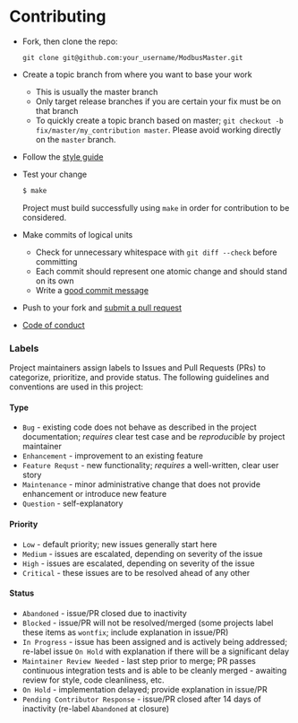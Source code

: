 Contributing
============

- Fork, then clone the repo:
    ````
    git clone git@github.com:your_username/ModbusMaster.git
    ````

- Create a topic branch from where you want to base your work
    - This is usually the master branch
    - Only target release branches if you are certain your fix must be on that branch
    - To quickly create a topic branch based on master; `git checkout -b fix/master/my_contribution master`. Please avoid working directly on the `master` branch.

- Follow the [style guide](https://github.com/4-20ma/ModbusMaster/blob/master/STYLE.md)

- Test your change

    ```` bash
    $ make
    ````

    Project must build successfully using `make` in order for contribution to be considered.

- Make commits of logical units
    - Check for unnecessary whitespace with `git diff --check` before committing
    - Each commit should represent one atomic change and should stand on its own
    - Write a [good commit message](http://tbaggery.com/2008/04/19/a-note-about-git-commit-messages.html)

- Push to your fork and [submit a pull request](https://github.com/4-20ma/ModbusMaster/compare/)
- [Code of conduct](https://github.com/4-20ma/ModbusMaster/blob/master/CODE_OF_CONDUCT.md)

### Labels

Project maintainers assign labels to Issues and Pull Requests (PRs) to categorize, prioritize, and provide status. The following guidelines and conventions are used in this project:

#### Type

- `Bug` - existing code does not behave as described in the project documentation; _requires_ clear test case and be _reproducible_ by project maintainer
- `Enhancement` - improvement to an existing feature
- `Feature Requst` - new functionality; _requires_ a well-written, clear user story
- `Maintenance` - minor administrative change that does not provide enhancement or introduce new feature
- `Question` - self-explanatory

#### Priority

- `Low` - default priority; new issues generally start here
- `Medium` - issues are escalated, depending on severity of the issue
- `High` - issues are escalated, depending on severity of the issue
- `Critical` - these issues are to be resolved ahead of any other

#### Status

- `Abandoned` - issue/PR closed due to inactivity
- `Blocked` - issue/PR will not be resolved/merged (some projects label these items as `wontfix`; include explanation in issue/PR)
- `In Progress` - issue has been assigned and is actively being addressed; re-label issue `On Hold` with explanation if there will be a significant delay
- `Maintainer Review Needed` - last step prior to merge; PR passes continuous integration tests and is able to be cleanly merged - awaiting review for style, code cleanliness, etc.
- `On Hold` - implementation delayed; provide explanation in issue/PR
- `Pending Contributor Response` - issue/PR closed after 14 days of inactivity (re-label `Abandoned` at closure)
